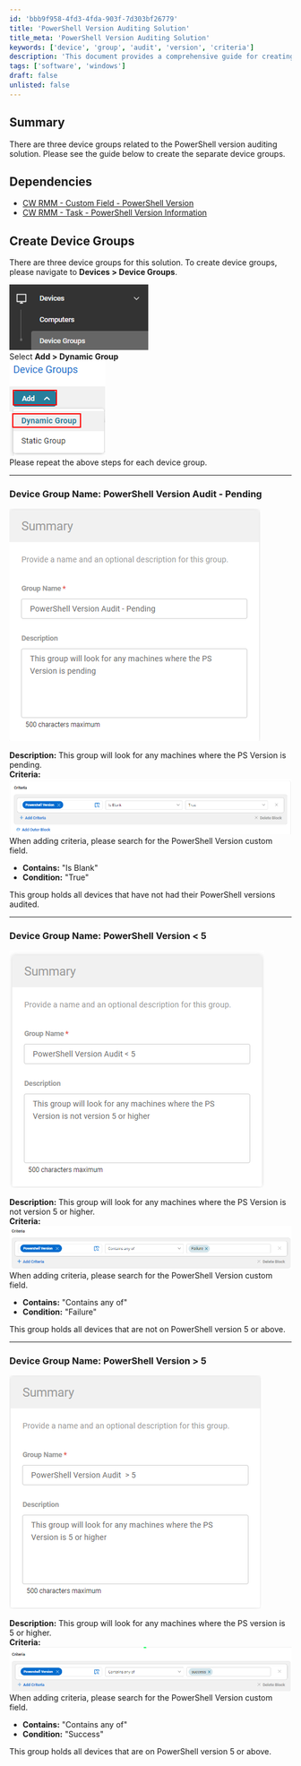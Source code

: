 ```yaml
---
id: 'bbb9f958-4fd3-4fda-903f-7d303bf26779'
title: 'PowerShell Version Auditing Solution'
title_meta: 'PowerShell Version Auditing Solution'
keywords: ['device', 'group', 'audit', 'version', 'criteria']
description: 'This document provides a comprehensive guide for creating three device groups related to the PowerShell version auditing solution. It outlines the necessary dependencies, the steps to create the device groups, and the specific criteria for each group based on the PowerShell version status of the devices.'
tags: ['software', 'windows']
draft: false
unlisted: false
---
```


## Summary

There are three device groups related to the PowerShell version auditing solution. Please see the guide below to create the separate device groups.

## Dependencies

- [CW RMM - Custom Field - PowerShell Version](https://proval.itglue.com/DOC-5078775-12824368)  
- [CW RMM - Task - PowerShell Version Information](<../tasks/PowerShell Version Information.md>)  

## Create Device Groups

There are three device groups for this solution. To create device groups, please navigate to **Devices > Device Groups**.

![Image](../../../static/img/PowerShell-Version/image_3.png)  
Select **Add > Dynamic Group**  
![Image](../../../static/img/PowerShell-Version/image_4.png)  
Please repeat the above steps for each device group.

---

### Device Group Name: PowerShell Version Audit - Pending

![Image](../../../static/img/PowerShell-Version/image_5.png)  

**Description:** This group will look for any machines where the PS Version is pending.  
**Criteria:**  
![Image](../../../static/img/PowerShell-Version/image_6.png)  
When adding criteria, please search for the PowerShell Version custom field.  
- **Contains:** "Is Blank"  
- **Condition:** "True"  

This group holds all devices that have not had their PowerShell versions audited.

---

### Device Group Name: PowerShell Version < 5

![Image](../../../static/img/PowerShell-Version/image_7.png)  

**Description:** This group will look for any machines where the PS Version is not version 5 or higher.  
**Criteria:**  
![Image](../../../static/img/PowerShell-Version/image_8.png)  
When adding criteria, please search for the PowerShell Version custom field.  
- **Contains:** "Contains any of"  
- **Condition:** "Failure"  

This group holds all devices that are not on PowerShell version 5 or above.

---

### Device Group Name: PowerShell Version > 5

![Image](../../../static/img/PowerShell-Version/image_9.png)  

**Description:** This group will look for any machines where the PS version is 5 or higher.  
**Criteria:**  
![Image](../../../static/img/PowerShell-Version/image_10.png)  
When adding criteria, please search for the PowerShell Version custom field.  
- **Contains:** "Contains any of"  
- **Condition:** "Success"  

This group holds all devices that are on PowerShell version 5 or above.
